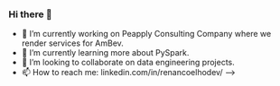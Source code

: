 ### Hi there 👋

- 🔭 I’m currently working on Peapply Consulting Company where we render services for AmBev.
- 🌱 I’m currently learning more about PySpark.
- 👯 I’m looking to collaborate on data engineering projects.
- 📫 How to reach me: linkedin.com/in/renancoelhodev/
-->

